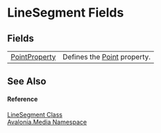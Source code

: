 # LineSegment Fields




## Fields
<table>
<tr>
<td><a href="F_Avalonia_Media_LineSegment_PointProperty">PointProperty</a></td>
<td>Defines the <a href="P_Avalonia_Media_LineSegment_Point">Point</a> property.</td>
</tr>
</table>

## See Also


#### Reference
<a href="T_Avalonia_Media_LineSegment">LineSegment Class</a>  
<a href="N_Avalonia_Media">Avalonia.Media Namespace</a>  
